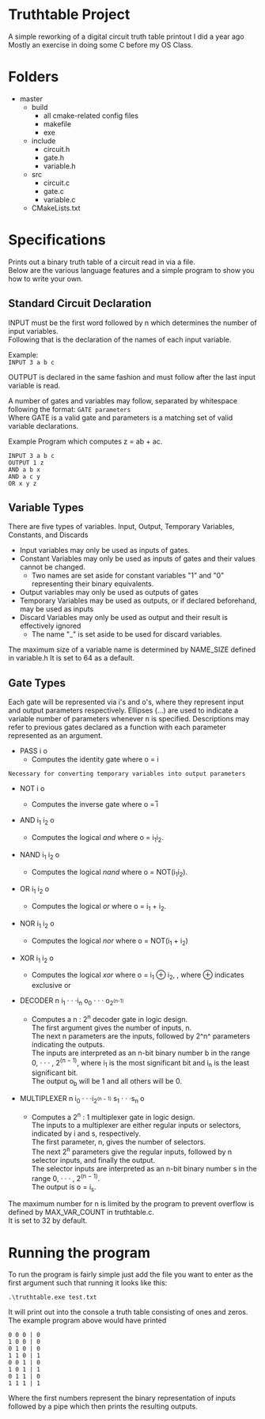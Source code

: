 # Truthtable Project

A simple reworking of a digital circuit truth table printout I did a year ago  
Mostly an exercise in doing some C before my OS Class. 

# Folders
- master
  - build
    -  all cmake-related config files
    -  makefile
    -  exe
  - include
    - circuit.h
    - gate.h
    - variable.h
  - src
     - circuit.c
     - gate.c
     - variable.c
  - CMakeLists.txt 

# Specifications

Prints out a binary truth table of a circuit read in via a file.  
Below are the various language features and a simple program to show you how to write your own.

## Standard Circuit Declaration

INPUT must be the first word followed by n which determines the number of input variables.  
Following that is the declaration of the names of each input variable.  

Example:  
`INPUT 3 a b c`

OUTPUT is declared in the same fashion and must follow after the last input variable is read. 

A number of gates and variables may follow, separated by whitespace following the format: `GATE parameters`   
Where GATE is a valid gate and parameters is a matching set of valid variable declarations.  

Example Program which computes z = ab + ac.
```
INPUT 3 a b c
OUTPUT 1 z
AND a b x
AND a c y
OR x y z
```


## Variable Types
There are five types of variables. Input, Output, Temporary Variables, Constants, and Discards

- Input variables may only be used as inputs of gates.
- Constant Variables may only be used as inputs of gates and their values cannot be changed. 
  - Two names are set aside for constant variables "1" and "0" representing their binary equivalents.
- Output variables may only be used as outputs of gates
- Temporary Variables may be used as outputs, or if declared beforehand, may be used as inputs
- Discard Variables may only be used as output and their result is effectively ignored
  - The name "_" is set aside to be used for discard variables. 

The maximum size of a variable name is determined by NAME_SIZE defined in variable.h
It is set to 64 as a default.

## Gate Types

Each gate will be represented via i's and o's, where they represent input and output parameters respectively. Ellipses (...) are used to indicate a variable number of parameters whenever n is specified. Descriptions may refer to previous gates declared as a function with each parameter represented as an argument.

- PASS i o
  - Computes the identity gate where o = i

`Necessary for converting temporary variables into output parameters`

- NOT i o
  - Computes the inverse gate where o = ̅i

- AND i<sub>1</sub> i<sub>2</sub> o
  - Computes the logical *and* where o = i<sub>1</sub>i<sub>2</sub>.

- NAND i<sub>1</sub> i<sub>2</sub> o
  - Computes the logical *nand* where o = NOT(i<sub>1</sub>i<sub>2</sub>).

- OR i<sub>1</sub> i<sub>2</sub> o
  - Computes the logical *or* where o = i<sub>1</sub> + i<sub>2</sub>.

- NOR i<sub>1</sub> i<sub>2</sub> o
  - Computes the logical *nor* where o = NOT(i<sub>1</sub> + i<sub>2</sub>)

- XOR i<sub>1</sub> i<sub>2</sub> o
  - Computes the logical *xor* where o = i<sub>1</sub> ⊕ i<sub>2</sub>, , where ⊕ indicates exclusive or

- DECODER n i<sub>1</sub> · · ·i<sub>n</sub> o<sub>0</sub> · · · o<sub>2<sup>(n-1)</sup></sub>
  - Computes a n : 2<sup>n</sup> decoder gate in logic design.  
    The first argument gives the number of inputs, n.  
    The next n parameters are the inputs, followed by 2^n^ parameters indicating the outputs.  
    The inputs are interpreted as an n-bit binary number b in the range 0, · · · , 2<sup>(n − 1)</sup>, where i<sub>1</sub> is the most significant bit and i<sub>n</sub> is the least significant bit.  
    The output o<sub>b</sub> will be 1 and all others will be 0.

- MULTIPLEXER n i<sub>0</sub> · · ·i<sub>2<sup>(n − 1)</sup></sub> s<sub>1</sub> · · ·s<sub>n</sub> o
  - Computes a 2<sup>n</sup> : 1 multiplexer gate in logic design.  
    The inputs to a multiplexer are either regular inputs or selectors, indicated by i and s, respectively.  
    The first parameter, n, gives the number of selectors.  
    The next 2<sup>n</sup> parameters give the regular inputs, followed by n selector inputs, and finally the output.  
    The selector inputs are interpreted as an n-bit binary number s in the range 0, · · · , 2<sup>(n − 1)</sup>.  
    The output is o = i<sub>s</sub>.


The maximum number for n is limited by the program to prevent overflow is defined by MAX_VAR_COUNT in truthtable.c.  
It is set to 32 by default.

# Running the program
To run the program is fairly simple just add the file you want to enter as the first argument such that running it looks like this:

`.\truthtable.exe test.txt`

It will print out into the console a truth table consisting of ones and zeros.  
The example program above would have printed  
```
0 0 0 | 0
1 0 0 | 0
0 1 0 | 0
1 1 0 | 1
0 0 1 | 0
1 0 1 | 1 
0 1 1 | 0 
1 1 1 | 1
```
Where the first numbers represent the binary representation of inputs followed by a pipe which then prints the resulting outputs.
